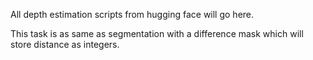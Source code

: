All depth estimation scripts from hugging face will go here.

This task is as same as segmentation with a difference mask which will store distance as integers.
